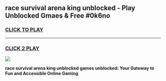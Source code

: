 
## race survival arena king unblocked - Play Unblocked Gmaes & Free #0k6no
<h3>
<a href="https://news.freeplayer.one?title=race_survival_arena_king_unblocked&ref=24F">CLICK TO PLAY</a></h3>
<hr>

<h3>
<a href="https://news.freeplayer.one?title=race_survival_arena_king_unblocked&ref=24F">CLICK 2 PLAY</a>
  
</h3>

<a href="https://news.freeplayer.one?title=race_survival_arena_king_unblocked&ref=24F/"><img src="https://clearcache.store/games.png"></a>


**race survival arena king unblocked games unblocked: Your Gateway to Fun and Accessible Online Gaming**
